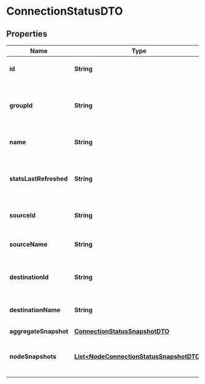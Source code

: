 # ConnectionStatusDTO

## Properties
Name | Type | Description | Notes
------------ | ------------- | ------------- | -------------
**id** | **String** | The ID of the connection |  [optional]
**groupId** | **String** | The ID of the Process Group that the connection belongs to |  [optional]
**name** | **String** | The name of the connection |  [optional]
**statsLastRefreshed** | **String** | The timestamp of when the stats were last refreshed |  [optional]
**sourceId** | **String** | The ID of the source component |  [optional]
**sourceName** | **String** | The name of the source component |  [optional]
**destinationId** | **String** | The ID of the destination component |  [optional]
**destinationName** | **String** | The name of the destination component |  [optional]
**aggregateSnapshot** | [**ConnectionStatusSnapshotDTO**](ConnectionStatusSnapshotDTO.md) |  |  [optional]
**nodeSnapshots** | [**List&lt;NodeConnectionStatusSnapshotDTO&gt;**](NodeConnectionStatusSnapshotDTO.md) | A list of status snapshots for each node |  [optional]
